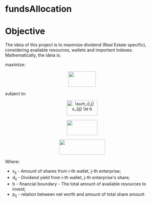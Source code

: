 # fundsAllocation

# Objective

The ideia of this project is to maximize dividend (Real Estate specific), considering available resources, wallets and important indexes. Mathematically, the ideia is:

maximize: 

<p align="center">
  <img width="90" height="50" src="https://latex.codecogs.com/gif.image?\dpi{300}&space;\sum_{i,j}d_{ij}x_{ij}">
</p>

subject to:
<p align="center">
  <img width="100" height="50" src="https://latex.codecogs.com/gif.image?\dpi{300}&space;\sum_{i,j}&space;x_{ij}&space;\le&space;b" title="\sum_{i,j} x_{ij} \le b">
</p>
<p align="center">
  <img width="100" height="50" src="https://latex.codecogs.com/gif.image?\dpi{300}&space;\sum_{i}&space;x_{ij}&space;\ge&space;1">
</p>
<p align="center">
  <img width="150" height="50" src="https://latex.codecogs.com/gif.image?\dpi{300}&space;\sum_{ij}&space;(p_{ij}-\bar{p})x_{ij}&space;\le&space;0">
</p>

Where:

* x<sub>ij</sub> - Amount of shares from i-th wallet, j-th enterprise;
* d<sub>ij</sub> - Dividend yield from i-th wallet, j-th enterprise's share;
* b - financial boundary - The total amount of available resources to invest;
* p<sub>ij</sub> - relation between net worth and amount of total share amount 
